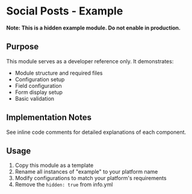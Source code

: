 # Social Posts - Example

**Note: This is a hidden example module. Do not enable in production.**

## Purpose
This module serves as a developer reference only. It demonstrates:
- Module structure and required files
- Configuration setup
- Field configuration
- Form display setup
- Basic validation

## Implementation Notes
See inline code comments for detailed explanations of each component.

## Usage
1. Copy this module as a template
2. Rename all instances of "example" to your platform name
3. Modify configurations to match your platform's requirements
4. Remove the `hidden: true` from info.yml
